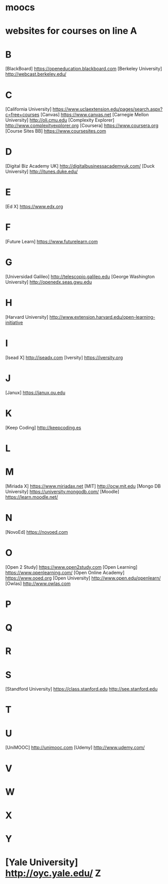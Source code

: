moocs
=====



websites for courses on line
A
=

B
=
[BlackBoard]
https://openeducation.blackboard.com
[Berkeley University]
http://webcast.berkeley.edu/

C
=
[California University]
https://www.uclaextension.edu/pages/search.aspx?c=free+courses
[Canvas]
https://www.canvas.net
[Carnegie Mellon University]
http://oli.cmu.edu
[Complexity Explorer]
http://www.complexityexplorer.org
[Coursera]
https://www.coursera.org
[Course Sites BB]
https://www.coursesites.com


D
=
[Digital Biz Academy UK]
http://digitalbusinessacademyuk.com/
[Duck University]
http://itunes.duke.edu/

E
=
[Ed X]
https://www.edx.org

F
=
[Future Learn]
https://www.futurelearn.com

G
=
[Universidad Galileo]
http://telescopio.galileo.edu
[George Washington University]
http://openedx.seas.gwu.edu

H
=
[Harvard University]
http://www.extension.harvard.edu/open-learning-initiative

I
=
[Isead X]
http://iseadx.com
[Iversity]
https://iversity.org

J
=
[Janux]
https://janux.ou.edu

K
=
[Keep Coding]
http://keepcoding.es

L
=

M
=
[Miriada X]
https://www.miriadax.net
[MIT]
http://ocw.mit.edu
[Mongo DB University]
https://university.mongodb.com/
[Moodle]
https://learn.moodle.net/

N
=
[NovoEd]
https://novoed.com

O
=
[Open 2 Study]
https://www.open2study.com
[Open Learning]
https://www.openlearning.com/
[Open Online Academy]
https://www.ooed.org
[Open University]
http://www.open.edu/openlearn/
[Owlas]
http://www.owlas.com

P
=

Q
=

R
=

S
=
[Standford University]
https://class.stanford.edu
http://see.stanford.edu

T
=

U
=
[UniMOOC]
http://unimooc.com
[Udemy]
http://www.udemy.com/

V
=

W
=

X
=

Y
=
[Yale University]
http://oyc.yale.edu/
Z
=
